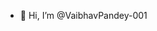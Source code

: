 - 👋 Hi, I’m @VaibhavPandey-001


<!---
VaibhavPandey-001/VaibhavPandey-001 is a ✨ special ✨ repository because its `README.md` (this file) appears on your GitHub profile.
You can click the Preview link to take a look at your changes.
--->
